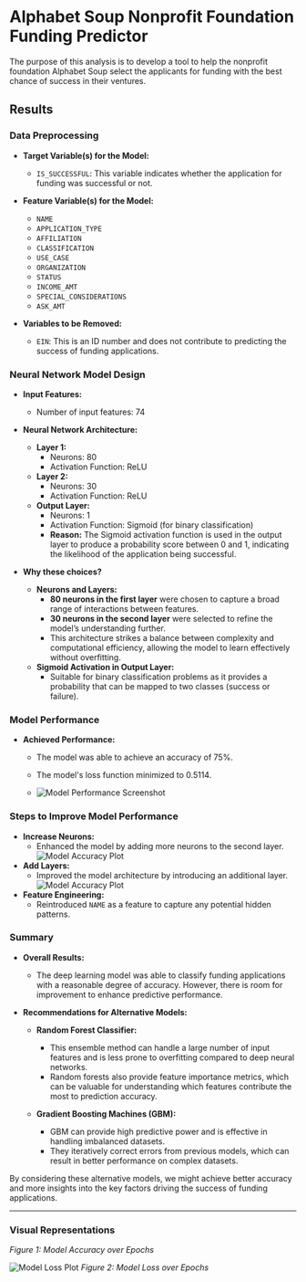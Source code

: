 # Alphabet Soup Nonprofit Foundation Funding Predictor

The purpose of this analysis is to develop a tool to help the nonprofit foundation Alphabet Soup select the applicants for funding with the best chance of success in their ventures.

## Results

### Data Preprocessing

- **Target Variable(s) for the Model:**
  - `IS_SUCCESSFUL`: This variable indicates whether the application for funding was successful or not.

- **Feature Variable(s) for the Model:**
  - `NAME`
  - `APPLICATION_TYPE`
  - `AFFILIATION`
  - `CLASSIFICATION`
  - `USE_CASE`
  - `ORGANIZATION`
  - `STATUS`
  - `INCOME_AMT`
  - `SPECIAL_CONSIDERATIONS`
  - `ASK_AMT`

- **Variables to be Removed:**
  - `EIN`: This is an ID number and does not contribute to predicting the success of funding applications.

### Neural Network Model Design

- **Input Features:**
  - Number of input features: 74 

- **Neural Network Architecture:**
  - **Layer 1:**
    - Neurons: 80
    - Activation Function: ReLU
  - **Layer 2:**
    - Neurons: 30
    - Activation Function: ReLU
  - **Output Layer:**
    - Neurons: 1
    - Activation Function: Sigmoid (for binary classification)
    - **Reason:** The Sigmoid activation function is used in the output layer to produce a probability score between 0 and 1, indicating the likelihood of the application being successful.

- **Why these choices?**
  - **Neurons and Layers:**
    - **80 neurons in the first layer** were chosen to capture a broad range of interactions between features.
    - **30 neurons in the second layer** were selected to refine the model’s understanding further.
    - This architecture strikes a balance between complexity and computational efficiency, allowing the model to learn effectively without overfitting.
  - **Sigmoid Activation in Output Layer:**
    - Suitable for binary classification problems as it provides a probability that can be mapped to two classes (success or failure).

### Model Performance

- **Achieved Performance:**
  - The model was able to achieve an accuracy of 75%.
  - The model's loss function minimized to 0.5114.

  - ![Model Performance Screenshot](path/to/screenshot.png)
    
### Steps to Improve Model Performance

- **Increase Neurons:**
  - Enhanced the model by adding more neurons to the second layer.
![Model Accuracy Plot](path/to/accuracy_plot.png)
- **Add Layers:**
  - Improved the model architecture by introducing an additional layer.
![Model Accuracy Plot](path/to/accuracy_plot.png)
- **Feature Engineering:**
  - Reintroduced `NAME` as a feature to capture any potential hidden patterns.

### Summary

- **Overall Results:**
  - The deep learning model was able to classify funding applications with a reasonable degree of accuracy. However, there is room for improvement to enhance predictive performance.

- **Recommendations for Alternative Models:**
  - **Random Forest Classifier:**
    - This ensemble method can handle a large number of input features and is less prone to overfitting compared to deep neural networks.
    - Random forests also provide feature importance metrics, which can be valuable for understanding which features contribute the most to prediction accuracy.

  - **Gradient Boosting Machines (GBM):**
    - GBM can provide high predictive power and is effective in handling imbalanced datasets.
    - They iteratively correct errors from previous models, which can result in better performance on complex datasets.

By considering these alternative models, we might achieve better accuracy and more insights into the key factors driving the success of funding applications.

---

### Visual Representations


*Figure 1: Model Accuracy over Epochs*

![Model Loss Plot](path/to/loss_plot.png)
*Figure 2: Model Loss over Epochs*
